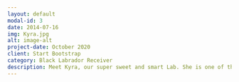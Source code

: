 ```yaml
---
layout: default
modal-id: 3
date: 2014-07-16
img: Kyra.jpg
alt: image-alt
project-date: October 2020
client: Start Bootstrap
category: Black Labrador Receiver
description: Meet Kyra, our super sweet and smart Lab. She is one of the calmest and most caring dogs I have ever met. Has ton's of energy and loves cuddles. I wish we had home with a yard for her to play, maybe one day. 
---
```


